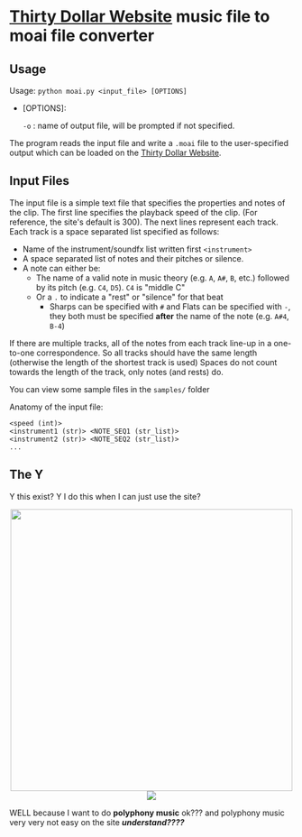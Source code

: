 # [Thirty Dollar Website](https://thirtydollar.website/) music file to moai file converter

## Usage

Usage: `python moai.py <input_file> [OPTIONS]`
 - [OPTIONS]:

    `-o` : name of output file, will be prompted if not specified.

The program reads the input file and write a `.moai` file to the user-specified output which can be loaded on the [Thirty Dollar Website](https://thirtydollar.website/).

## Input Files

The input file is a simple text file that specifies the properties and notes of the clip.
The first line specifies the playback speed of the clip. (For reference, the site's default is 300).
The next lines represent each track. Each track is a space separated list specified as follows:
  - Name of the instrument/soundfx list written first `<instrument>`
  - A space separated list of notes and their pitches or silence. 
  - A note can either be:
    - The name of a valid note in music theory (e.g. `A`, `A#`, `B`, etc.) followed by its pitch (e.g. `C4`, `D5`). `C4` is "middle C"
    - Or a `.` to indicate a "rest" or "silence" for that beat
        - Sharps can be specified with `#` and Flats can be specified with `-`, they both must be specified **after** the name of the note (e.g. `A#4`, `B-4`)

If there are multiple tracks, all of the notes from each track line-up in a one-to-one correspondence.
So all tracks should have the same length (otherwise the length of the shortest track is used)
Spaces do not count towards the length of the track, only notes (and rests) do.

You can view some sample files in the `samples/` folder 

Anatomy of the input file:

```
<speed (int)>
<instrument1 (str)> <NOTE_SEQ1 (str_list)>
<instrument2 (str)> <NOTE_SEQ2 (str_list)>
...
```

## The Y

Y this exist? Y I do this when I can just use the site? 


<p align="center">
  <img src="https://user-images.githubusercontent.com/33503562/202020526-41430387-da08-4506-8a57-1c1b36476271.gif" style="height:500px;" />
  <img src="https://user-images.githubusercontent.com/33503562/202020633-665a070a-e4c3-4cc8-8134-d186093d7d29.gif" />
</p>


WELL because I want to do **polyphony music** ok??? and polyphony music very very not easy on the site ***understand????***

